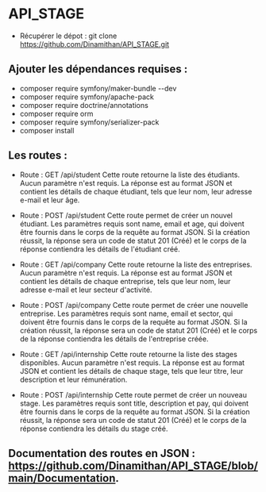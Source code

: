 # API_STAGE

* Récupérer le dépot : git clone https://github.com/Dinamithan/API_STAGE.git

## Ajouter les dépendances requises :

* composer require symfony/maker-bundle --dev
* composer require symfony/apache-pack
* composer require doctrine/annotations
* composer require orm
* composer require symfony/serializer-pack
* composer install


## Les routes : 

* Route : GET /api/student
Cette route retourne la liste des étudiants. Aucun paramètre n'est requis. La réponse est au format JSON et contient les détails de chaque étudiant, tels que leur nom, leur adresse e-mail et leur âge.

* Route : POST /api/student
Cette route permet de créer un nouvel étudiant. Les paramètres requis sont name, email et age, qui doivent être fournis dans le corps de la requête au format JSON. Si la création réussit, la réponse sera un code de statut 201 (Créé) et le corps de la réponse contiendra les détails de l'étudiant créé.

* Route : GET /api/company
Cette route retourne la liste des entreprises. Aucun paramètre n'est requis. La réponse est au format JSON et contient les détails de chaque entreprise, tels que leur nom, leur adresse e-mail et leur secteur d'activité.

* Route : POST /api/company
Cette route permet de créer une nouvelle entreprise. Les paramètres requis sont name, email et sector, qui doivent être fournis dans le corps de la requête au format JSON. Si la création réussit, la réponse sera un code de statut 201 (Créé) et le corps de la réponse contiendra les détails de l'entreprise créée.

* Route : GET /api/internship
Cette route retourne la liste des stages disponibles. Aucun paramètre n'est requis. La réponse est au format JSON et contient les détails de chaque stage, tels que leur titre, leur description et leur rémunération.

* Route : POST /api/internship
Cette route permet de créer un nouveau stage. Les paramètres requis sont title, description et pay, qui doivent être fournis dans le corps de la requête au format JSON. Si la création réussit, la réponse sera un code de statut 201 (Créé) et le corps de la réponse contiendra les détails du stage créé.

## Documentation des routes en JSON : https://github.com/Dinamithan/API_STAGE/blob/main/Documentation.
